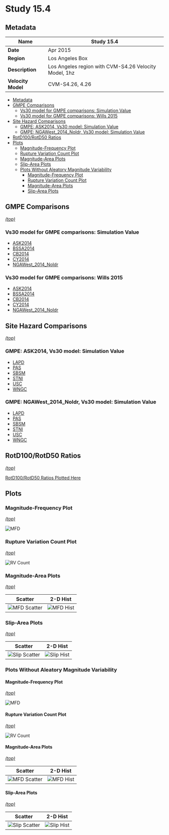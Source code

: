 # Study 15.4
## Metadata
| **Name** | Study 15.4 |
|-----|-----|
| **Date** | Apr 2015 |
| **Region** | Los Angeles Box |
| **Description** | Los Angeles region with CVM-S4.26 Velocity Model, 1hz |
| **Velocity Model** | CVM-S4.26, 4.26 |

* [Metadata](#metadata)
* [GMPE Comparisons](#gmpe-comparisons)
  * [Vs30 model for GMPE comparisons: Simulation Value](#vs30-model-for-gmpe-comparisons-simulation-value)
  * [Vs30 model for GMPE comparisons: Wills 2015](#vs30-model-for-gmpe-comparisons-wills-2015)
* [Site Hazard Comparisons](#site-hazard-comparisons)
  * [GMPE: ASK2014, Vs30 model: Simulation Value](#gmpe-ask2014-vs30-model-simulation-value)
  * [GMPE: NGAWest_2014_NoIdr, Vs30 model: Simulation Value](#gmpe-ngawest2014noidr-vs30-model-simulation-value)
* [RotD100/RotD50 Ratios](#rotd100rotd50-ratios)
* [Plots](#plots)
  * [Magnitude-Frequency Plot](#magnitude-frequency-plot)
  * [Rupture Variation Count Plot](#rupture-variation-count-plot)
  * [Magnitude-Area Plots](#magnitude-area-plots)
  * [Slip-Area Plots](#slip-area-plots)
  * [Plots Without Aleatory Magnitude Variability](#plots-without-aleatory-magnitude-variability)
    * [Magnitude-Frequency Plot](#magnitude-frequency-plot)
    * [Rupture Variation Count Plot](#rupture-variation-count-plot)
    * [Magnitude-Area Plots](#magnitude-area-plots)
    * [Slip-Area Plots](#slip-area-plots)

## GMPE Comparisons
*[(top)](#study-154)*

### Vs30 model for GMPE comparisons: Simulation Value

* [ASK2014](gmpe_comparisons_ASK2014_Vs30Simulation/)
* [BSSA2014](gmpe_comparisons_BSSA2014_Vs30Simulation/)
* [CB2014](gmpe_comparisons_CB2014_Vs30Simulation/)
* [CY2014](gmpe_comparisons_CY2014_Vs30Simulation/)
* [NGAWest_2014_NoIdr](gmpe_comparisons_NGAWest_2014_NoIdr_Vs30Simulation/)
### Vs30 model for GMPE comparisons: Wills 2015

* [ASK2014](gmpe_comparisons_ASK2014_Vs30Wills2015/)
* [BSSA2014](gmpe_comparisons_BSSA2014_Vs30Wills2015/)
* [CB2014](gmpe_comparisons_CB2014_Vs30Wills2015/)
* [CY2014](gmpe_comparisons_CY2014_Vs30Wills2015/)
* [NGAWest_2014_NoIdr](gmpe_comparisons_NGAWest_2014_NoIdr_Vs30Wills2015/)

## Site Hazard Comparisons
*[(top)](#study-154)*

### GMPE: ASK2014, Vs30 model: Simulation Value

* [LAPD](site_hazard_LAPD_ASK2014_Vs30Simulation/)
* [PAS](site_hazard_PAS_ASK2014_Vs30Simulation/)
* [SBSM](site_hazard_SBSM_ASK2014_Vs30Simulation/)
* [STNI](site_hazard_STNI_ASK2014_Vs30Simulation/)
* [USC](site_hazard_USC_ASK2014_Vs30Simulation/)
* [WNGC](site_hazard_WNGC_ASK2014_Vs30Simulation/)
### GMPE: NGAWest_2014_NoIdr, Vs30 model: Simulation Value

* [LAPD](site_hazard_LAPD_NGAWest_2014_NoIdr_Vs30Simulation/)
* [PAS](site_hazard_PAS_NGAWest_2014_NoIdr_Vs30Simulation/)
* [SBSM](site_hazard_SBSM_NGAWest_2014_NoIdr_Vs30Simulation/)
* [STNI](site_hazard_STNI_NGAWest_2014_NoIdr_Vs30Simulation/)
* [USC](site_hazard_USC_NGAWest_2014_NoIdr_Vs30Simulation/)
* [WNGC](site_hazard_WNGC_NGAWest_2014_NoIdr_Vs30Simulation/)

## RotD100/RotD50 Ratios
*[(top)](#study-154)*

[RotD100/RotD50 Ratios Plotted Here](rotd_ratio_comparisons/)

## Plots
### Magnitude-Frequency Plot
*[(top)](#study-154)*

![MFD](resources/mfd.png)
### Rupture Variation Count Plot
*[(top)](#study-154)*

![RV Count](resources/rv_count.png)
### Magnitude-Area Plots
*[(top)](#study-154)*

| Scatter | 2-D Hist |
|-----|-----|
| ![MFD Scatter](resources/mag_area.png) | ![MFD Hist](resources/mag_area_hist2D.png) |
### Slip-Area Plots
*[(top)](#study-154)*

| Scatter | 2-D Hist |
|-----|-----|
| ![Slip Scatter](resources/slip_area.png) | ![Slip Hist](resources/slip_area_hist2D.png) |
### Plots Without Aleatory Magnitude Variability
#### Magnitude-Frequency Plot
*[(top)](#study-154)*

![MFD](resources/mfd_no_aleatory.png)
#### Rupture Variation Count Plot
*[(top)](#study-154)*

![RV Count](resources/rv_count_no_aleatory.png)
#### Magnitude-Area Plots
*[(top)](#study-154)*

| Scatter | 2-D Hist |
|-----|-----|
| ![MFD Scatter](resources/mag_area_no_aleatory.png) | ![MFD Hist](resources/mag_area_no_aleatory_hist2D.png) |
#### Slip-Area Plots
*[(top)](#study-154)*

| Scatter | 2-D Hist |
|-----|-----|
| ![Slip Scatter](resources/slip_area_no_aleatory.png) | ![Slip Hist](resources/slip_area_no_aleatory_hist2D.png) |
